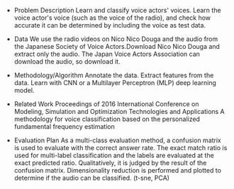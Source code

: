 - Problem Description
Learn and classify voice actors' voices. Learn the voice actor's voice (such as the voice of the radio), and check how accurate it can be determined by including the voice as test data.
 
- Data
We use the radio videos on Nico Nico Douga and the audio from the Japanese Society of Voice Actors.Download Nico Nico Douga and extract only the audio. The Japan Voice Actors Association can download the audio, so download it.
 
- Methodology/Algorithm
Annotate the data.
Extract features from the data.
Learn with CNN or a Multilayer Perceptron (MLP) deep learning model.
 
- Related Work
Proceedings of 2016 International Conference on Modeling, Simulation and Optimization Technologies and Applications
A methodology for voice classification based on the personalized fundamental frequency estimation
 
 
 
- Evaluation Plan 
As a multi-class evaluation method, a confusion matrix is used to evaluate with the correct answer rate.
The exact match ratio is used for multi-label classification and the labels are evaluated at the exact predicted ratio.
Qualitatively, it is judged by the result of the confusion matrix.
Dimensionality reduction is performed and plotted to determine if the audio can be classified. (t-sne, PCA)
